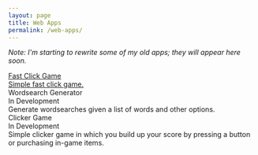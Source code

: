 ```yaml
---
layout: page
title: Web Apps
permalink: /web-apps/
---
```


*Note: I'm starting to rewrite some of my old apps; they will appear here soon.*

<div class="ui cards">
  <a class="card" href="//rubendougall.co.uk/fast-click-game/">
    <div class="content">
      <div class="header">Fast Click Game</div>
      <div class="description">
        Simple fast click game.
      </div>
    </div>
  </a>
  <div class="disabled card">
    <div class="content">
      <div class="header">Wordsearch Generator</div>
      <div class="ui orange label">
        In Development
      </div>
      <div class="description">
        Generate wordsearches given a list of words and other options.
      </div>
    </div>
  </div>
  <div class="disabled card">
    <div class="content">
      <div class="header">Clicker Game</div>
      <div class="ui orange label">
        In Development
      </div>
      <div class="description">
        Simple clicker game in which you build up your score by pressing a button or purchasing in-game items.
      </div>
    </div>
  </div>
</div>
